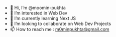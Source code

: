 - 👋 Hi, I’m @moomin-pukhta
- 👀 I’m interested in Web Dev
- 🌱 I’m currently learning Next JS
- 💞️ I’m looking to collaborate on Web Dev Projects
- 📫 How to reach me : m0minpukhta@gmail.com

<!---
moomin-pukhta/moomin-pukhta is a ✨ special ✨ repository because its `README.md` (this file) appears on your GitHub profile.
You can click the Preview link to take a look at your changes.
--->
